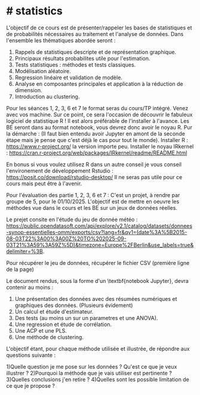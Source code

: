 # # statistics

L'objectif de ce cours est de présenter/rappeler les bases de statistiques et de probabilités nécessaires au traitement et l'analyse de données. Dans l'ensemble les thématiques abordée seront :
1) Rappels de statistiques descripte et de représentation graphique. 
2) Principaux résultats probabilites utile pour l'estimation.
3) Tests statistiques : méthodes et tests classiques.
4) Modélisation aléatoire.
5) Regression linéaire et validation de modèle.
6) Analyse en composantes principales et application à la réduction de dimension.
7) Introduction au clustering.

Pour les séances 1, 2, 3, 6 et 7 le format seras du cours/TP intégré. Venez avec vos machine. Sur ce point, ce sera l'occasion de découvrir le fabuleux logiciel de statistique R ! Il est alors préférable de l'installer à l'avance. Les BE seront dans au format notebook, vous devrez donc avoir le noyau R. Pur la démarche : (Il faut bien entendu avoir Jupyter en amont de la seconde étape mais je pense que c'est déjà le cas pour tout le monde).
Installer R : https://www.r-project.org/ la version importe peu.
Installer le noyau IRkernel : https://cran.r-project.org/web/packages/IRkernel/readme/README.html

En bonus si vous voulez utilisez R dans un autre conseil je vous conseil l'environement de développement Rstudio : https://posit.co/download/rstudio-desktop/ Il ne seras pas utile pour ce cours mais peut être à l'avenir. 

Pour l'évaluation des partie  1, 2, 3, 6 et 7 : C'est un projet, à rendre par groupe de 5, pour le 01/10/2025.
L'objectif est de mettre en oeuvre les méthodes vue dans le cours et les BE sur un jeux de données réelles.

Le prejet consite en l'étude du jeu de donnée météo : https://public.opendatasoft.com/api/explore/v2.1/catalog/datasets/donnees-synop-essentielles-omm/exports/csv?lang=fr&qv1=(date%3A%5B2015-08-03T22%3A00%3A00Z%20TO%202025-09-03T21%3A59%3A59Z%5D)&timezone=Europe%2FBerlin&use_labels=true&delimiter=%3B.

Pour récupérer le jeu de données, récupérer le fichier CSV (première ligne de la page)

Le document rendus, sous la forme d'un \textbf{notebook Jupyter}, devra contenir au moins :

1) Une présentation des données avec des résumées numériques et graphiques des données. (Plusieurs évidement)
2) Un calcul et étude d'estimateur.
3) Des tests (au moins un sur un parametres et une ANOVA).
4) Une regression et étude de corrélation.
5) Une ACP et une PLS.
6) Une méthode de clustering.

L'objectif étant, pour chaque méthode utilisée et illustrée, de répondre aux questions suivante :

1)Quelle question je me pose sur les données ? Qu'est ce que je veux illustrer ? 
2)Pourquoi la méthode que je vais utiliser est pertinente ? 
3)Quelles conclusions j'en retire ? 
4)Quelles sont les possible limitation de ce que je propose ? 
